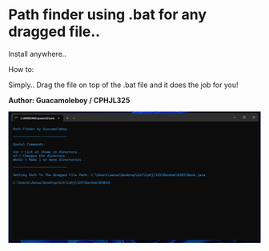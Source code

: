 # Path finder using .bat for any dragged file..

Install anywhere..

How to:

Simply.. Drag the file on top of the .bat file and it does the job for you!

**Author: Guacamoleboy / CPHJL325**

![Visuals](/photos/photo1.png)
